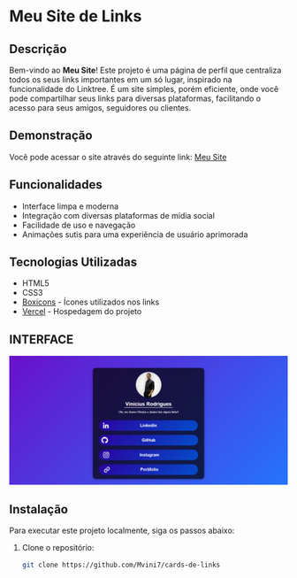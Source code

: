 # Meu Site de Links

## Descrição

Bem-vindo ao **Meu Site**! Este projeto é uma página de perfil que centraliza todos os seus links importantes em um só lugar, inspirado na funcionalidade do Linktree. É um site simples, porém eficiente, onde você pode compartilhar seus links para diversas plataformas, facilitando o acesso para seus amigos, seguidores ou clientes.

## Demonstração

Você pode acessar o site através do seguinte link: [Meu Site](https://dev-viniciusrodrigues.vercel.app/)

## Funcionalidades

- Interface limpa e moderna
- Integração com diversas plataformas de mídia social
- Facilidade de uso e navegação
- Animações sutis para uma experiência de usuário aprimorada

## Tecnologias Utilizadas

- HTML5
- CSS3
- [Boxicons](https://boxicons.com/) - Ícones utilizados nos links
- [Vercel](https://vercel.com/) - Hospedagem do projeto

## INTERFACE

![INTERFACE](interface.jpg)

## Instalação

Para executar este projeto localmente, siga os passos abaixo:

1. Clone o repositório:
   ```bash
   git clone https://github.com/Mvini7/cards-de-links

